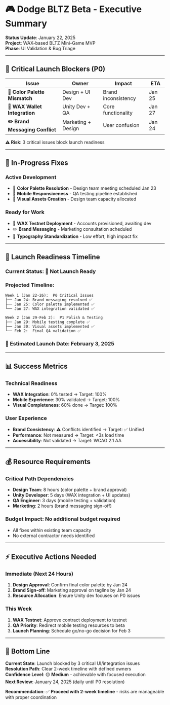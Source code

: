 # 🎮 Dodge BLTZ Beta - Executive Summary

**Status Update**: January 22, 2025  
**Project**: WAX-based BLTZ Mini-Game MVP  
**Phase**: UI Validation & Bug Triage

---

## 🚨 Critical Launch Blockers (P0)

| Issue | Owner | Impact | ETA |
|-------|--------|--------|-----|
| **🎨 Color Palette Mismatch** | Design + UI Dev | Brand inconsistency | Jan 25 |
| **🔗 WAX Wallet Integration** | Unity Dev + QA | Core functionality | Jan 27 |
| **✏️ Brand Messaging Conflict** | Marketing + Design | User confusion | Jan 24 |

**⚠️ Risk**: 3 critical issues block launch readiness

---

## 🔄 In-Progress Fixes

### **Active Development**
- 🎨 **Color Palette Resolution** - Design team meeting scheduled Jan 23
- 📱 **Mobile Responsiveness** - QA testing pipeline established  
- 🎯 **Visual Assets Creation** - Design team capacity allocated

### **Ready for Work**
- 🔗 **WAX Testnet Deployment** - Accounts provisioned, awaiting dev
- ✏️ **Brand Messaging** - Marketing consultation scheduled
- 📝 **Typography Standardization** - Low effort, high impact fix

---

## 🎯 Launch Readiness Timeline

### **Current Status**: 🚨 **Not Launch Ready**

### **Projected Timeline**:
```
Week 1 (Jan 22-26):  P0 Critical Issues
├── Jan 24: Brand messaging resolved ✅
├── Jan 25: Color palette implemented ✅  
└── Jan 27: WAX integration validated ✅

Week 2 (Jan 29-Feb 2):  P1 Polish & Testing
├── Jan 29: Mobile testing complete ✅
├── Jan 30: Visual assets implemented ✅
└── Feb 2:  Final QA validation ✅
```

### **🎯 Estimated Launch Date**: **February 3, 2025**

---

## 📊 Success Metrics

### **Technical Readiness**
- **WAX Integration**: 0% tested → Target: 100%
- **Mobile Experience**: 30% validated → Target: 100%  
- **Visual Completeness**: 60% done → Target: 100%

### **User Experience**
- **Brand Consistency**: ⚠️ Conflicts identified → Target: ✅ Unified
- **Performance**: Not measured → Target: <3s load time
- **Accessibility**: Not validated → Target: WCAG 2.1 AA

---

## 💰 Resource Requirements

### **Critical Path Dependencies**
- **Design Team**: 8 hours (color palette + brand approval)
- **Unity Developer**: 5 days (WAX integration + UI updates)
- **QA Engineer**: 3 days (mobile testing + validation)
- **Marketing**: 2 hours (brand messaging sign-off)

### **Budget Impact**: **No additional budget required**
- All fixes within existing team capacity
- No external contractor needs identified

---

## ⚡ Executive Actions Needed

### **Immediate (Next 24 Hours)**
1. **Design Approval**: Confirm final color palette by Jan 24
2. **Brand Sign-off**: Marketing approval on tagline by Jan 24  
3. **Resource Allocation**: Ensure Unity dev focuses on P0 issues

### **This Week**
1. **WAX Testnet**: Approve contract deployment to testnet
2. **QA Priority**: Redirect mobile testing resources to beta
3. **Launch Planning**: Schedule go/no-go decision for Feb 3

---

## 🎯 **Bottom Line**

**Current State**: Launch blocked by 3 critical UI/integration issues  
**Resolution Path**: Clear 2-week timeline with defined owners  
**Confidence Level**: 🟡 **Medium** - achievable with focused execution  
**Next Review**: January 24, 2025 (daily until P0 resolution)

**Recommendation**: ✅ **Proceed with 2-week timeline** - risks are manageable with proper coordination